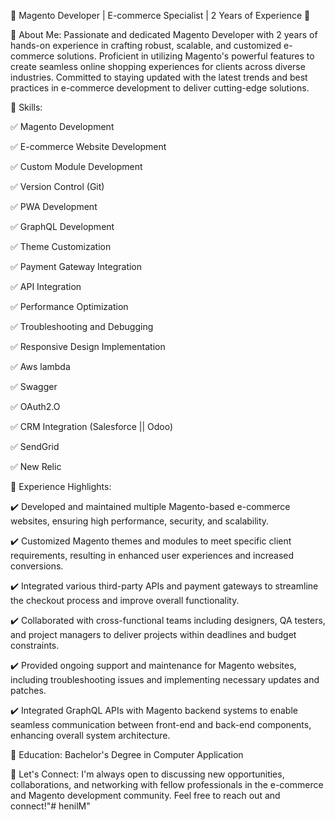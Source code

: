 🚀 Magento Developer | E-commerce Specialist | 2 Years of Experience 🛒

🔹 About Me:
Passionate and dedicated Magento Developer with 2 years of hands-on experience in crafting robust, scalable, and customized e-commerce solutions. Proficient in utilizing Magento's powerful features to create seamless online shopping experiences for clients across diverse industries. Committed to staying updated with the latest trends and best practices in e-commerce development to deliver cutting-edge solutions.

🔹 Skills:

✅ Magento Development

✅ E-commerce Website Development

✅ Custom Module Development

✅ Version Control (Git)

✅ PWA Development

✅ GraphQL Development

✅ Theme Customization

✅ Payment Gateway Integration

✅ API Integration

✅ Performance Optimization

✅ Troubleshooting and Debugging

✅ Responsive Design Implementation

✅ Aws lambda

✅ Swagger

✅ OAuth2.O

✅ CRM Integration (Salesforce || Odoo)

✅ SendGrid

✅ New Relic

🔹 Experience Highlights:

✔️ Developed and maintained multiple Magento-based e-commerce websites, ensuring high performance, security, and scalability.

✔️ Customized Magento themes and modules to meet specific client requirements, resulting in enhanced user experiences and increased conversions.

✔️ Integrated various third-party APIs and payment gateways to streamline the checkout process and improve overall functionality.

✔️ Collaborated with cross-functional teams including designers, QA testers, and project managers to deliver projects within deadlines and budget constraints.

✔️ Provided ongoing support and maintenance for Magento websites, including troubleshooting issues and implementing necessary updates and patches.

✔️ Integrated GraphQL APIs with Magento backend systems to enable seamless communication between front-end and back-end components, enhancing overall system architecture.


🔹 Education:
Bachelor's Degree in Computer Application

🔹 Let's Connect:
I'm always open to discussing new opportunities, collaborations, and networking with fellow professionals in the e-commerce and Magento development community. Feel free to reach out and connect!"# henilM" 
